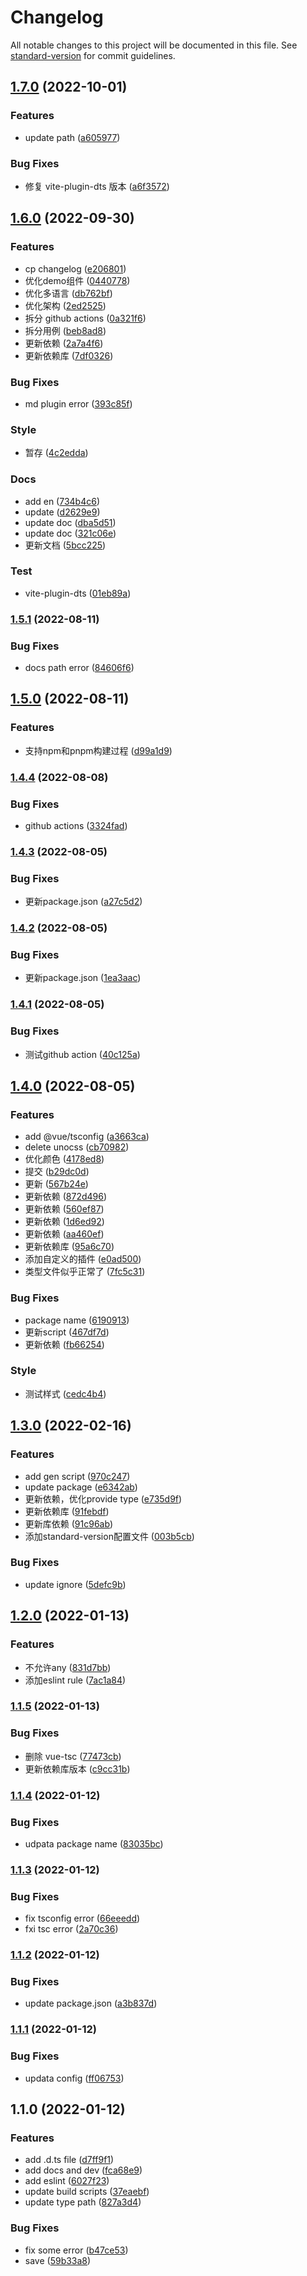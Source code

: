 # Changelog

All notable changes to this project will be documented in this file. See [standard-version](https://github.com/conventional-changelog/standard-version) for commit guidelines.

## [1.7.0](https://github.com/ckpack/v-ui/compare/v1.6.0...v1.7.0) (2022-10-01)


### Features

* update path ([a605977](https://github.com/ckpack/v-ui/commit/a605977d30a54d5df03f38ad55d343473d150cf0))


### Bug Fixes

* 修复 vite-plugin-dts 版本 ([a6f3572](https://github.com/ckpack/v-ui/commit/a6f3572d7d60196db902c00c2bb238c61d7acac1))

## [1.6.0](https://github.com/ckpack/v-ui/compare/v1.5.1...v1.6.0) (2022-09-30)


### Features

* cp changelog ([e206801](https://github.com/ckpack/v-ui/commit/e2068019b41527ff6d54f04400a9543faf94358f))
* 优化demo组件 ([0440778](https://github.com/ckpack/v-ui/commit/044077890e5d65fbed2adf021c2b1e2aa447ad05))
* 优化多语言 ([db762bf](https://github.com/ckpack/v-ui/commit/db762bf2b8e59d9b0eab52314ccd414244f631fc))
* 优化架构 ([2ed2525](https://github.com/ckpack/v-ui/commit/2ed252590a7c4400b31d6eb8f378ca4618b92003))
* 拆分 github actions ([0a321f6](https://github.com/ckpack/v-ui/commit/0a321f6409ec7555b02439087d6d6cc7845953dc))
* 拆分用例 ([beb8ad8](https://github.com/ckpack/v-ui/commit/beb8ad8ccd1e8618999ed1017b85698ddc30db02))
* 更新依赖 ([2a7a4f6](https://github.com/ckpack/v-ui/commit/2a7a4f6f26d3fe20da0a1a610604a82ba587df71))
* 更新依赖库 ([7df0326](https://github.com/ckpack/v-ui/commit/7df03267c82bb59736bfec979a4ff76d9b16332e))


### Bug Fixes

* md plugin error ([393c85f](https://github.com/ckpack/v-ui/commit/393c85f7cb512274fd30974c95097c615bb8dc73))


### Style

* 暂存 ([4c2edda](https://github.com/ckpack/v-ui/commit/4c2eddacd47f9409ed8503b618a5a8e857a17b0a))


### Docs

* add en ([734b4c6](https://github.com/ckpack/v-ui/commit/734b4c69e89ab8a0a0b112213a383f23e6b9f001))
* update ([d2629e9](https://github.com/ckpack/v-ui/commit/d2629e9624c3ff6c4ff8a05edc037571abb18d1d))
* update doc ([dba5d51](https://github.com/ckpack/v-ui/commit/dba5d51c782b3feefd90bce279765490fc6aa61d))
* update doc ([321c06e](https://github.com/ckpack/v-ui/commit/321c06e7f061a0cab5a4a4f9590e7bb0a5460485))
* 更新文档 ([5bcc225](https://github.com/ckpack/v-ui/commit/5bcc225350a26e3a54c25dad7b9365fdeeb39709))


### Test

* vite-plugin-dts ([01eb89a](https://github.com/ckpack/v-ui/commit/01eb89a3876aa30b2bed32c9fba2a7db11094d01))

### [1.5.1](https://github.com/ckpack/v-ui/compare/v1.5.0...v1.5.1) (2022-08-11)


### Bug Fixes

* docs path error ([84606f6](https://github.com/ckpack/v-ui/commit/84606f699b401455626dbac18d6818f300e30b95))

## [1.5.0](https://github.com/ckpack/v-ui/compare/v1.4.4...v1.5.0) (2022-08-11)


### Features

* 支持npm和pnpm构建过程 ([d99a1d9](https://github.com/ckpack/v-ui/commit/d99a1d9d2f8b02f0ca5c86683b777951910a297e))

### [1.4.4](https://github.com/ckpack/v-ui/compare/v1.4.3...v1.4.4) (2022-08-08)


### Bug Fixes

* github actions ([3324fad](https://github.com/ckpack/v-ui/commit/3324fadea0e23321cdd67b865d134e830c1b2b45))

### [1.4.3](https://github.com/ckpack/v-ui/compare/v1.4.2...v1.4.3) (2022-08-05)


### Bug Fixes

* 更新package.json ([a27c5d2](https://github.com/ckpack/v-ui/commit/a27c5d27513d9be71f9dd751222580b055aa3c8f))

### [1.4.2](https://github.com/ckpack/v-ui/compare/v1.4.1...v1.4.2) (2022-08-05)


### Bug Fixes

* 更新package.json ([1ea3aac](https://github.com/ckpack/v-ui/commit/1ea3aaca64f943b60a6e91f1a8d0c3e25a11dfe4))

### [1.4.1](https://github.com/ckpack/v-ui/compare/v1.4.0...v1.4.1) (2022-08-05)


### Bug Fixes

* 测试github action ([40c125a](https://github.com/ckpack/v-ui/commit/40c125adfa452fc73e671b04f780abeca9633e51))

## [1.4.0](https://github.com/ckpack/v-ui/compare/v1.3.0...v1.4.0) (2022-08-05)


### Features

* add @vue/tsconfig ([a3663ca](https://github.com/ckpack/v-ui/commit/a3663ca550f5ec7cfa0272f2b87caf95898a0c1c))
* delete unocss ([cb70982](https://github.com/ckpack/v-ui/commit/cb70982606d9ba664dbb913d2bd43833a88b2430))
* 优化颜色 ([4178ed8](https://github.com/ckpack/v-ui/commit/4178ed8feb0936296d966e76f4cb477a85045a45))
* 提交 ([b29dc0d](https://github.com/ckpack/v-ui/commit/b29dc0db410c5e84ca8ea8f5ed559d49046b74f1))
* 更新 ([567b24e](https://github.com/ckpack/v-ui/commit/567b24ead34cfbac759087b39278c5ae3b0a449b))
* 更新依赖 ([872d496](https://github.com/ckpack/v-ui/commit/872d496f35e392fb9ee6b36b7a990a99afaca509))
* 更新依赖 ([560ef87](https://github.com/ckpack/v-ui/commit/560ef87e88b6cafd0c88bc53e1c45f1a4c1ed52b))
* 更新依赖 ([1d6ed92](https://github.com/ckpack/v-ui/commit/1d6ed9299dcfaf8685e3d25fba9a068e34c11315))
* 更新依赖 ([aa460ef](https://github.com/ckpack/v-ui/commit/aa460ef5cacda40309d0c8ff7b838e128f7f106f))
* 更新依赖库 ([95a6c70](https://github.com/ckpack/v-ui/commit/95a6c70d763e8e53a0c57fb2aab2f7f7734deea2))
* 添加自定义的插件 ([e0ad500](https://github.com/ckpack/v-ui/commit/e0ad500bce9568eb13eb4589aa7af98ecbc51d9b))
* 类型文件似乎正常了 ([7fc5c31](https://github.com/ckpack/v-ui/commit/7fc5c315e4eef16b51dd041583d213cee777ec34))


### Bug Fixes

* package name ([6190913](https://github.com/ckpack/v-ui/commit/6190913c27881a0b7679aa60d16eaa26afce0ebf))
* 更新script ([467df7d](https://github.com/ckpack/v-ui/commit/467df7ddcf0955e60e80fb12312e32432ef3f4d1))
* 更新依赖 ([fb66254](https://github.com/ckpack/v-ui/commit/fb662543e251b0f273f1b606cc94558e52ddd968))


### Style

* 测试样式 ([cedc4b4](https://github.com/ckpack/v-ui/commit/cedc4b4c0c0f32b3ce5ab6733371d24f8673526e))

## [1.3.0](https://github.com/ckpack/v-ui/compare/v1.2.0...v1.3.0) (2022-02-16)


### Features

* add gen script ([970c247](https://github.com/ckpack/v-ui/commit/970c2473acab636f236e109146ea01962742e6ad))
* update package ([e6342ab](https://github.com/ckpack/v-ui/commit/e6342ab366e6e03fe3a69d127f239ad57493dd98))
* 更新依赖，优化provide type ([e735d9f](https://github.com/ckpack/v-ui/commit/e735d9f85058dbfea6e178580eeea5c212985170))
* 更新依赖库 ([91febdf](https://github.com/ckpack/v-ui/commit/91febdfcc2a33bc3e8f0eb6d1faa32df659017e6))
* 更新库依赖 ([91c96ab](https://github.com/ckpack/v-ui/commit/91c96ab885117fb5951fff4053ec5aba0e57708f))
* 添加standard-version配置文件 ([003b5cb](https://github.com/ckpack/v-ui/commit/003b5cbd40f7d59d744d8cccb5d39a3f653162af))


### Bug Fixes

* update ignore ([5defc9b](https://github.com/ckpack/v-ui/commit/5defc9b734c80863465278c6d16a75a5d19039a1))

## [1.2.0](https://github.com/ckpack/v-ui/compare/v1.1.5...v1.2.0) (2022-01-13)


### Features

* 不允许any ([831d7bb](https://github.com/ckpack/v-ui/commit/831d7bba01a157277b2e3cdbbacacdf694a626f7))
* 添加eslint rule ([7ac1a84](https://github.com/ckpack/v-ui/commit/7ac1a840abb36bf451270d85834019f8949662b1))

### [1.1.5](https://github.com/ckpack/v-ui/compare/v1.1.4...v1.1.5) (2022-01-13)


### Bug Fixes

* 删除 vue-tsc ([77473cb](https://github.com/ckpack/v-ui/commit/77473cb168817232fddc72f02bbd3328b2600af6))
* 更新依赖库版本 ([c9cc31b](https://github.com/ckpack/v-ui/commit/c9cc31b11bc36b1ae130321998f5a5a2bc3f2729))

### [1.1.4](https://github.com/ckpack/v-ui/compare/v1.1.3...v1.1.4) (2022-01-12)


### Bug Fixes

* udpata package name ([83035bc](https://github.com/ckpack/v-ui/commit/83035bc784f6199f0aaf26d8928278d2fb4e50f5))

### [1.1.3](https://github.com/ckpack/v-ui/compare/v1.1.2...v1.1.3) (2022-01-12)


### Bug Fixes

* fix tsconfig error ([66eeedd](https://github.com/ckpack/v-ui/commit/66eeedde11fcc60b1527072eebe5c3222258e9b0))
* fxi tsc error ([2a70c36](https://github.com/ckpack/v-ui/commit/2a70c3656942f83aaae1f573879dc7b03eeba864))

### [1.1.2](https://github.com/ckpack/v-ui/compare/v1.1.1...v1.1.2) (2022-01-12)


### Bug Fixes

* update package.json ([a3b837d](https://github.com/ckpack/v-ui/commit/a3b837daa9431bc31360916ff7613aed54f48332))

### [1.1.1](https://github.com/ckpack/v-ui/compare/v1.1.0...v1.1.1) (2022-01-12)


### Bug Fixes

* updata config ([ff06753](https://github.com/ckpack/v-ui/commit/ff06753bd87e1c0d8924d9ccb6a13d99c2f9940d))

## 1.1.0 (2022-01-12)


### Features

* add .d.ts file ([d7ff9f1](https://github.com/ckpack/v-ui/commit/d7ff9f1febfd35913e0a8fb9b5d385ab1ba723cc))
* add docs and dev ([fca68e9](https://github.com/ckpack/v-ui/commit/fca68e964317690e0b41aa42b8550acaed4792f3))
* add eslint ([6027f23](https://github.com/ckpack/v-ui/commit/6027f230cfd792c3a5b19dc802db5bf139cdf680))
* update build scripts ([37eaebf](https://github.com/ckpack/v-ui/commit/37eaebf3654ce44e75c5da420a32aa3422caabf5))
* update type path ([827a3d4](https://github.com/ckpack/v-ui/commit/827a3d43a648db085010a856652e80c02700285f))


### Bug Fixes

* fix some error ([b47ce53](https://github.com/ckpack/v-ui/commit/b47ce53cf90dc76a4c6240cc61c435e11c2aa809))
* save ([59b33a8](https://github.com/ckpack/v-ui/commit/59b33a81ed30ea69f6ebdddf31d3ad0d8b1da9be))
